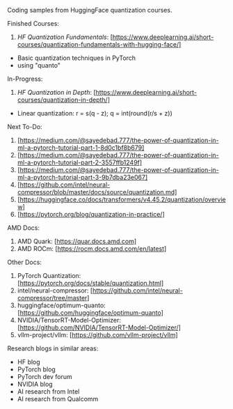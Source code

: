 Coding samples from HuggingFace quantization courses.

Finished Courses:
1. _HF Quantization Fundamentals_: [https://www.deeplearning.ai/short-courses/quantization-fundamentals-with-hugging-face/]
- Basic quantization techniques in PyTorch
- using "quanto"

In-Progress:
1. _HF Quantization in Depth_: [https://www.deeplearning.ai/short-courses/quantization-in-depth/]
- Linear quantization: r = s(q - z); q = int(round(r/s + z))

Next To-Do:
1. [https://medium.com/@sayedebad.777/the-power-of-quantization-in-ml-a-pytorch-tutorial-part-1-8d0c1bf8b679]
2. [https://medium.com/@sayedebad.777/the-power-of-quantization-in-ml-a-pytorch-tutorial-part-2-3557ffb1249f]
3. [https://medium.com/@sayedebad.777/the-power-of-quantization-in-ml-a-pytorch-tutorial-part-3-9b7dba23e067]
4. [https://github.com/intel/neural-compressor/blob/master/docs/source/quantization.md]
5. [https://huggingface.co/docs/transformers/v4.45.2/quantization/overview]
6. [https://pytorch.org/blog/quantization-in-practice/]

AMD Docs:
1. AMD Quark: [https://quar.docs.amd.com]
2. AMD ROCm: [https://rocm.docs.amd.com/en/latest]

Other Docs:
1. PyTorch Quantization: [https://pytorch.org/docs/stable/quantization.html]
2. intel/neural-compressor: [https://github.com/intel/neural-compressor/tree/master]
3. huggingface/optimum-quanto: [https://github.com/huggingface/optimum-quanto]
4. NVIDIA/TensorRT-Model-Optimizer: [https://github.com/NVIDIA/TensorRT-Model-Optimizer/]
5. vllm-project/vllm: [https://github.com/vllm-project/vllm]

Research blogs in similar areas:
- HF blog
- PyTorch blog
- PyTorch dev forum
- NVIDIA blog
- AI research from Intel
- AI research from Qualcomm
